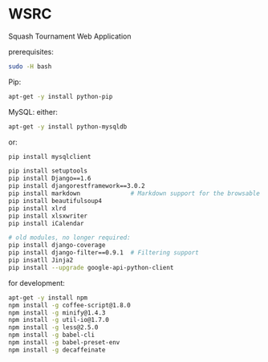 WSRC
====

Squash Tournament Web Application

prerequisites:

```sh
sudo -H bash
```

Pip:

```sh
apt-get -y install python-pip
```

MySQL: either:

```sh
apt-get -y install python-mysqldb
```

or:

```sh
pip install mysqlclient
```

```sh
pip install setuptools
pip install Django==1.6
pip install djangorestframework==3.0.2
pip install markdown              # Markdown support for the browsable API.
pip install beautifulsoup4
pip install xlrd
pip install xlsxwriter
pip install iCalendar

# old modules, no longer required:
pip install django-coverage 
pip install django-filter==0.9.1  # Filtering support
pip insatll Jinja2
pip install --upgrade google-api-python-client
```

for development:

```sh
apt-get -y install npm
npm install -g coffee-script@1.8.0
npm install -g minify@1.4.3
npm install -g util-io@1.7.0
npm install -g less@2.5.0
npm install -g babel-cli
npm install -g babel-preset-env
npm install -g decaffeinate
```

